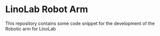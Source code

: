 # LinoLab Robot Arm

This repository contains some code snippet for the development of the Robotic arm for LinoLab
